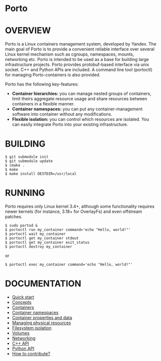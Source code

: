 Porto
=====

# OVERVIEW #

Porto is a Linux containers management system, developed by Yandex.
The main goal of Porto is to provide a convenient reliable interface over several
Linux kernel mechanism such as cgroups, namespaces, mounts, networking etc.
Porto is intended to be used as a base for building large infrastructure projects.
Porto provides protobuf-based interface via unix socket. C++ and Python APIs are included.
A command line tool (portoctl) for managing Porto-containers is also provided.

Porto has the following key-features:
* **Container hierarchies:** you can manage nested groups of containers, limit theirs
aggregate resource usage and share resources between containers in a flexible manner.
* **Container namespaces:** you can put any container-management software into container
without any modifications.
* **Flexible isolation:** you can control which resources are isolated. You can easily integrate
Porto into your existing infrastructure.

# BUILDING #

```
$ git submodule init
$ git submodule update
$ cmake .
$ make
$ make install DESTDIR=/usr/local
```

# RUNNING #

Porto requires only Linux kernel 3.4+, although some functionality requires
newer kernels (for instance, 3.18+ for OverlayFs) and even offstream patches.

```
$ sudo portod &
$ portoctl run my_container command='echo "Hello, world!"'
$ portoctl wait my_container
$ portoctl get my_container stdout
$ portoctl get my_container exit_status
$ portoctl destroy my_container
```
or
```
$ portoctl exec my_container command='echo "Hello, world!"'
```

# DOCUMENTATION #
* [Quick start](docs/quick.md)
* [Concepts](docs/concepts.md)
* [Containers](docs/containers.md)
* [Container namespaces](docs/namespaces.md)
* [Container properties and data](docs/properties.md)
* [Managing physical resources](docs/limits.md)
* [Filesystem isolation](docs/mounts.md)
* [Volumes](docs/volumes.md)
* [Networking](docs/networking.md)
* [C++ API](src/api/cpp/libporto.hpp)
* [Python API](src/api/python/porto/api.py)
* [How to contribute?](docs/devel.md)
